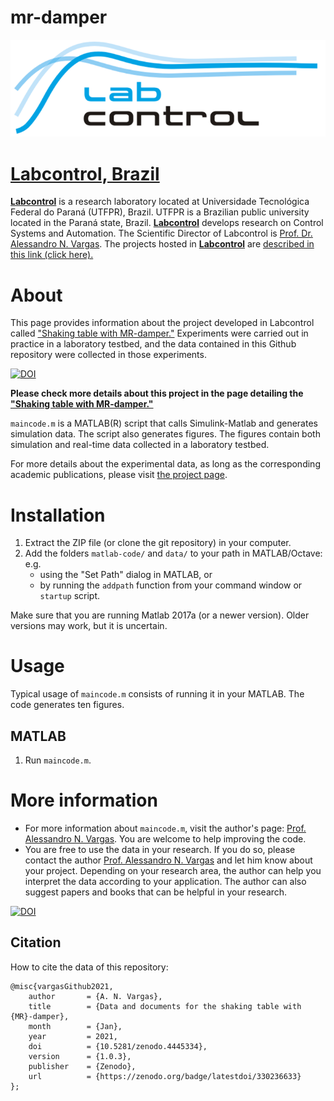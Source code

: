 # mr-damper

<p align="center"><a href="http://www.labcontrol.xyz/dokuwiki" target="_blank" rel="noopener"><img src="images/logo.png"></a></p>

# [Labcontrol, Brazil](http://www.labcontrol.xyz/dokuwiki)

[**Labcontrol**](http://www.labcontrol.xyz/dokuwiki)  is a research laboratory located at Universidade Tecnológica Federal do Paraná (UTFPR), Brazil. UTFPR is a Brazilian public university located in the Paraná state, Brazil. [**Labcontrol**](http://www.labcontrol.xyz/dokuwiki)  develops research on Control Systems and Automation. The Scientific Director of Labcontrol is [Prof. Dr. Alessandro N. Vargas](http://www.anvargas.com). The projects hosted in [**Labcontrol**](http://www.labcontrol.xyz/dokuwiki)  are [described in this link (click here).](http://www.anvargas.com/blog)

About
============

This page provides information about the project developed in Labcontrol called ["Shaking table with MR-damper."](http://www.anvargas.com/blog/mrdamper.html)  Experiments were carried out in practice in a laboratory testbed, and the data contained in this Github repository were collected in those experiments. 

[![DOI](https://zenodo.org/badge/330236633.svg)](https://zenodo.org/badge/latestdoi/330236633)

**Please check more details about this project in the page detailing the ["Shaking table with MR-damper."](http://www.anvargas.com/blog/mrdamper.html)**


`maincode.m` is a MATLAB(R) script that calls Simulink-Matlab and generates simulation data. The script also generates figures. The figures contain both simulation and real-time data collected in a laboratory testbed.

For more details about the experimental data, as long as the corresponding academic publications, please visit [the project page](http://www.anvargas.com/blog).


Installation
============

1. Extract the ZIP file (or clone the git repository) in your computer.
2. Add the folders `matlab-code/` and `data/` to your path in MATLAB/Octave: e.g. 
    - using the "Set Path" dialog in MATLAB, or 
    - by running the `addpath` function from your command window or `startup` script.

Make sure that you are running Matlab 2017a (or a newer version). Older versions may work, but it is uncertain.

Usage
=====

Typical usage of `maincode.m` consists of running it in your MATLAB. The code generates ten figures.

MATLAB
------
  1. Run `maincode.m`.

More information
================

* For more information about `maincode.m`, visit the author's page: [Prof. Alessandro N. Vargas](http://www.anvargas.com). You are welcome to help improving the code.
* You are free to use the data in your research. If you do so, please contact the author [Prof. Alessandro N. Vargas](http://www.anvargas.com) 
and let him know about your project. Depending on your research area, the author can help you interpret the data according to your application. The author can also suggest papers and books that can be helpful in your research.

[![DOI](https://zenodo.org/badge/330236633.svg)](https://zenodo.org/badge/latestdoi/330236633)

Citation
------
How to cite the data of this repository:

```
@misc{vargasGithub2021,
    author       = {A. N. Vargas},
    title        = {Data and documents for the shaking table with {MR}-damper},
    month        = {Jan},
    year         = 2021,
    doi          = {10.5281/zenodo.4445334},
    version      = {1.0.3},
    publisher    = {Zenodo},
    url          = {https://zenodo.org/badge/latestdoi/330236633}
};
```



